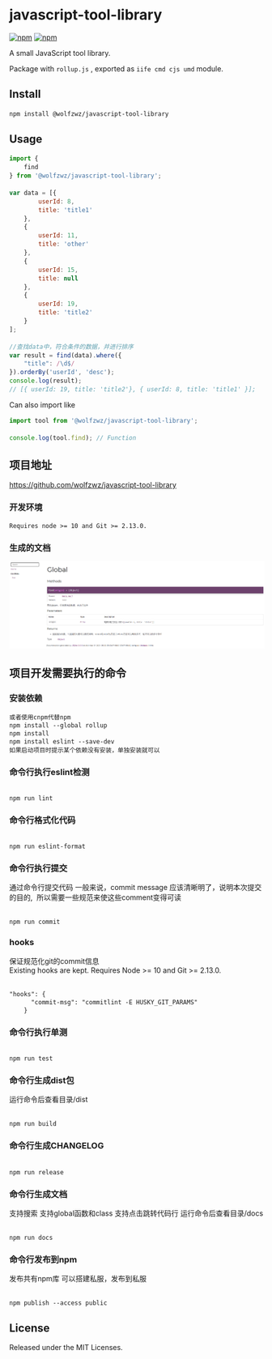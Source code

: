 # javascript-tool-library

[![npm](https://img.shields.io/npm/dt/@wolfzwz/javascript-tool-library.svg)](github-https://www.npmjs.com/package/@wolfzwz/javascript-tool-library)
[![npm](https://img.shields.io/npm/v/@wolfzwz/javascript-tool-library.svg)](https://www.npmjs.com/package/@wolfzwz/javascript-tool-library)

A small JavaScript tool library.   

Package with `rollup.js` , exported as `iife cmd cjs umd` module.   

## Install

``` bash
npm install @wolfzwz/javascript-tool-library
```

## Usage

``` javascript
import {
    find
} from '@wolfzwz/javascript-tool-library';

var data = [{
        userId: 8,
        title: 'title1'
    },
    {
        userId: 11,
        title: 'other'
    },
    {
        userId: 15,
        title: null
    },
    {
        userId: 19,
        title: 'title2'
    }
];

//查找data中，符合条件的数据，并进行排序
var result = find(data).where({
    "title": /\d$/
}).orderBy('userId', 'desc');
console.log(result);
// [{ userId: 19, title: 'title2'}, { userId: 8, title: 'title1' }];
```

Can also import like

``` javascript
import tool from '@wolfzwz/javascript-tool-library';

console.log(tool.find); // Function
```

## 项目地址
https://github.com/wolfzwz/javascript-tool-library

### 开发环境
``` 
Requires node >= 10 and Git >= 2.13.0.
```

### 生成的文档
![文档图片](/assets/images/doc.png)

## 项目开发需要执行的命令
### 安装依赖

``` 
或者使用cnpm代替npm
npm install --global rollup
npm install
npm install eslint --save-dev
如果启动项目时提示某个依赖没有安装，单独安装就可以
```

### 命令行执行eslint检测

``` 

npm run lint
```

### 命令行格式化代码

``` 

npm run eslint-format
```

### 命令行执行提交
通过命令行提交代码
一般来说，commit message 应该清晰明了，说明本次提交的目的,  所以需要一些规范来使这些comment变得可读

``` 

npm run commit
```

### hooks
保证规范化git的commit信息
Existing hooks are kept. Requires Node >= 10 and Git >= 2.13.0.
``` 

"hooks": {
      "commit-msg": "commitlint -E HUSKY_GIT_PARAMS"
    }
```

### 命令行执行单测

``` 

npm run test
```

### 命令行生成dist包
运行命令后查看目录/dist

``` 

npm run build
```

### 命令行生成CHANGELOG

``` 

npm run release
```

### 命令行生成文档
支持搜索
支持global函数和class
支持点击跳转代码行
运行命令后查看目录/docs

``` 

npm run docs
```

### 命令行发布到npm

发布共有npm库
可以搭建私服，发布到私服

``` 

npm publish --access public
```

## License

Released under the MIT Licenses.
